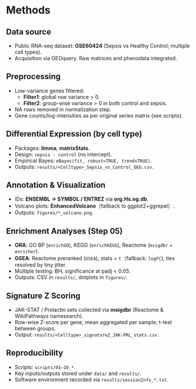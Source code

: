 
# Methods

## Data source
- Public RNA-seq dataset: **GSE60424** (Sepsis vs Healthy Control; multiple cell types).
- Acquisition via GEOquery. Raw matrices and phenodata integrated.

## Preprocessing
- Low-variance genes filtered:
  - **Filter1**: global row variance > 0.
  - **Filter2**: group-wise variance > 0 in both control and sepsis.
- NA rows removed in normalization step.
- Gene counts/log-intensities as per original series matrix (see scripts).

## Differential Expression (by cell type)
- Packages: **limma**, **matrixStats**.
- Design: `sepsis - control` (no intercept).
- Empirical Bayes: `eBayes(fit, robust=TRUE, trend=TRUE)`.
- Outputs: `results/<Celltype>_Sepsis_vs_Control_DEG.csv`.

## Annotation & Visualization
- IDs: **ENSEMBL → SYMBOL / ENTREZ** via **org.Hs.eg.db**.
- Volcano plots: **EnhancedVolcano**（fallback to ggplot2+ggrepel）.
- Outputs: `figures/*_volcano.png`.

## Enrichment Analyses (Step 05)
- **ORA**: GO BP (`enrichGO`), KEGG (`enrichKEGG`), Reactome (`msigdbr` + `enricher`).
- **GSEA**: Reactome preranked (`GSEA`), stats = `t`（fallback: `logFC`), ties resolved by tiny jitter.
- Multiple testing: BH, significance at padj < 0.05.
- Outputs: CSV in `results/`, dotplots in `figures/`.

## Signature Z Scoring
- JAK–STAT / Prolactin sets collected via **msigdbr** (Reactome & WikiPathways namesearch).
- Row-wise Z-score per gene, mean aggregated per sample; t-test between groups.
- Output: `results/<Celltype>_signatureZ_JAK-PRL_stats.csv`.

## Reproducibility
- Scripts: `scripts/01–10_*`.
- Key inputs/outputs stored under `data/` and `results/`.
- Software environment recorded via `results/sessionInfo_*.txt`.

